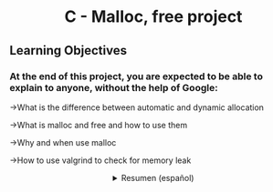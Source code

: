 <h1 align=center>C - Malloc, free project</h1>
<h2>Learning Objectives</h2>
<h3>At the end of this project, you are expected to be able to explain to anyone, without the help of Google:</h3>

→What is the difference between automatic and dynamic allocation

→What is malloc and free and how to use them

→Why and when use malloc

→How to use valgrind to check for memory leak

<details>
<summary align=center>Resumen (español)</summary>
<h3 align=center>El Lenguaje C maneja la memoria de manera <b>estática, automática y dinámica</b> y está dividida en 3 regiones:
<b>Memoria principal, Stack y Heap.</b></h3>

En la <b>memoria principal</b> están las variables <b>ESTÁTICAS, variables globales y el código ejecutable del programa.</b> Ó sea, todos aquellos datos que están presentes desde el comienzo del programa hasta que termina.

* Las variables estáticas preservan su valor durante todo el programa: al salir de una función, éstas mantienen su valor para que cuando se vuelva a llamar a dicha función se pueda acceder al valor que tenía antes de salir (en lugar de ser nuevamente inicializada como ocurriría con una variable local).

* Las variables globales son declaradas en la cabecera del programa, antes de la declaración de funciones y antes del método main. Decimos que son variables globales porque estas variables son conocidas por todas las funciones en el programa.

En el <b>Heap</b> (memoria libre) <b>se almacena memoria dinámica</b> que se utiliza para guardar datos que se crean en el medio de la ejecución de un programa. Aquí podemos <b>asignar, reasignar y liberar espacios de memoria</b> de forma DINÁMICA.

En el <b>Stack se almacenan las variables locales</b> que aparecen y desaparecen en un momento puntual de la ejecución del programa.

* Las variables locales comienzan su existencia cuando la función es llamada y desaparecen cuando la función termina su ejecución, por esta razón se conocen como variables AUTOMÁTICAS.

* Los parámetros de una función también se consideran variables locales.

<h3 align=center>OPERACIONES PARA GESTIONAR MEMORIA</h3>

* <code>void *malloc(size_t size)</code> Es la función para reservar tantos bytes consecutivos de memoria como indica su único parámetro. Devuelve la dirección de memoria de la porción reservada. La memoria no se inicializa a ningún valor.

* <code>void *calloc(size_t nmemb, size_t size)</code> Reserva espacio para tantos elementos como indica su primer parámetro nmemb, y cada uno de ellos con un tamaño en bytes como indica el segundo. En otras palabras, reserva nmemb * size bytes consecutivos en memoria. Al igual que la función anterior devuelve la dirección de memoria al comienzo del bloque reservado. Esta función inicializa todos los bytes de la zona reservada al valor cero.

* <code>void free(void *ptr)</code> Función que dado un puntero, libera el espacio previamente reservado. El puntero que recibe como parámetro esta función tiene que ser el que se ha obtenido con una llamada de reserva de memoria. No es necesario incluir el tamaño. Una vez que se ejecuta esta llamada, los datos en esa porción de memoria se consideran basura, y por tanto pueden ser reutilizados por el sistema.

<details>
<summary align=center>Fuentes</summary>

https://www.aprenderaprogramar.com

https://www.fing.edu.uy/tecnoinf/mvd/cursos/prinprog/material/teo/prinprog-teorico09.pdf

https://ainotes298786558.wordpress.com/2021/07/12/que-es-una-variable-estatica/

https://www.it.uc3m.es/pbasanta/asng/course_notes/ch06s03.html

</details></details>
